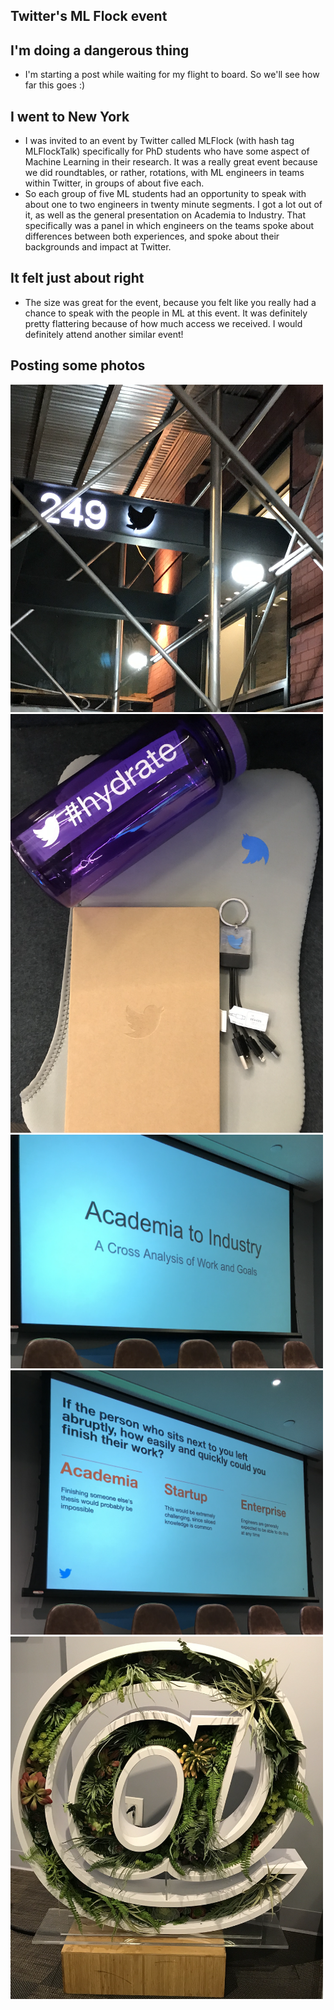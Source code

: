 ## Twitter's ML Flock event

## I'm doing a dangerous thing
- I'm starting a post while waiting for my flight to board. So we'll see how far this goes :)

## I went to New York
- I was invited to an event by Twitter called MLFlock (with hash tag MLFlockTalk) specifically for PhD students who have
  some aspect of Machine Learning in their research. It was a really great event because we did roundtables, or rather, 
  rotations, with ML engineers in teams within Twitter, in groups of about five each.
- So each group of five ML students had an opportunity to speak with about one to two engineers in twenty minute segments.
  I got a lot out of it, as well as the general presentation on Academia to Industry. That specifically was a panel in which
  engineers on the teams spoke about differences between both experiences, and spoke about their backgrounds and impact at
  Twitter.
  
## It felt just about right
- The size was great for the event, because you felt like you really had a chance to speak with the people in ML at this event.
  It was definitely pretty flattering because of how much access we received. I would definitely attend another similar event!
  
## Posting some photos

<img src="/images/tweetny/tweet1.png" width="500">

<img src="/images/tweetny/tweet2.png" width="500">

<img src="/images/tweetny/tweet3.png" width="500">

<img src="/images/tweetny/tweet4.png" width="500">

<img src="/images/tweetny/tweet5.png" width="500">
